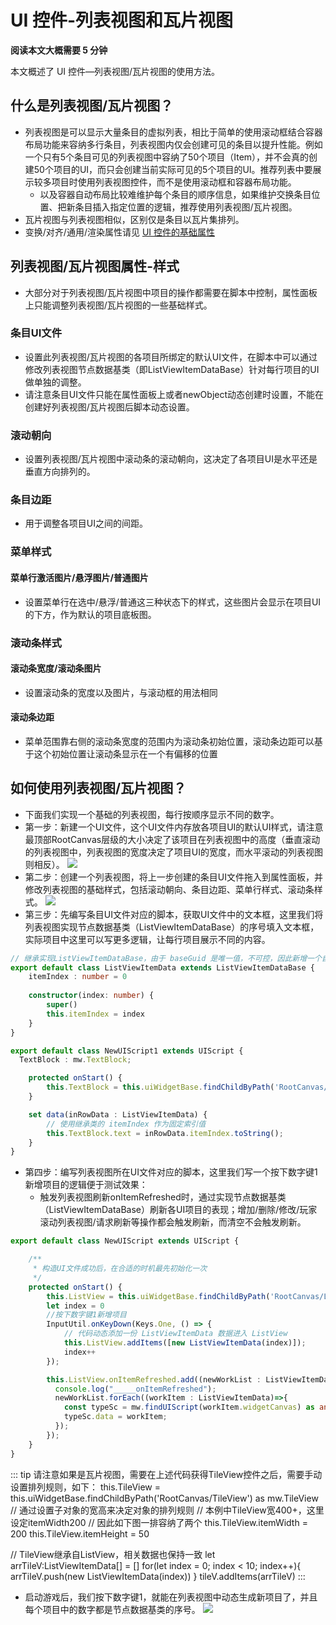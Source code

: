 # UI 控件-列表视图和瓦片视图

**阅读本文大概需要 5 分钟**

本文概述了 UI 控件—列表视图/瓦片视图的使用方法。

## 什么是列表视图/瓦片视图？
- 列表视图是可以显示大量条目的虚拟列表，相比于简单的使用滚动框结合容器布局功能来容纳多行条目，列表视图内仅会创建可见的条目以提升性能。例如一个只有5个条目可见的列表视图中容纳了50个项目（Item），并不会真的创建50个项目的UI，而只会创建当前实际可见的5个项目的UI。推荐列表中要展示较多项目时使用列表视图控件，而不是使用滚动框和容器布局功能。
  - 以及容器自动布局比较难维护每个条目的顺序信息，如果维护交换条目位置、把新条目插入指定位置的逻辑，推荐使用列表视图/瓦片视图。
- 瓦片视图与列表视图相似，区别仅是条目以瓦片集排列。
- 变换/对齐/通用/渲染属性请见 [UI 控件的基础属性](https://docs.ark.online/UI/UIWidget-BaseProperties.html)

## 列表视图/瓦片视图属性-样式
- 大部分对于列表视图/瓦片视图中项目的操作都需要在脚本中控制，属性面板上只能调整列表视图/瓦片视图的一些基础样式。

### 条目UI文件
- 设置此列表视图/瓦片视图的各项目所绑定的默认UI文件，在脚本中可以通过修改列表视图节点数据基类（即ListViewItemDataBase）针对每行项目的UI做单独的调整。
- 请注意条目UI文件只能在属性面板上或者newObject动态创建时设置，不能在创建好列表视图/瓦片视图后脚本动态设置。

### 滚动朝向
- 设置列表视图/瓦片视图中滚动条的滚动朝向，这决定了各项目UI是水平还是垂直方向排列的。
### 条目边距
- 用于调整各项目UI之间的间距。
### 菜单样式
#### 菜单行激活图片/悬浮图片/普通图片
- 设置菜单行在选中/悬浮/普通这三种状态下的样式，这些图片会显示在项目UI的下方，作为默认的项目底板图。
### 滚动条样式
#### 滚动条宽度/滚动条图片
- 设置滚动条的宽度以及图片，与滚动框的用法相同
#### 滚动条边距
- 菜单范围靠右侧的滚动条宽度的范围内为滚动条初始位置，滚动条边距可以基于这个初始位置让滚动条显示在一个有偏移的位置



## 如何使用列表视图/瓦片视图？

- 下面我们实现一个基础的列表视图，每行按顺序显示不同的数字。
- 第一步：新建一个UI文件，这个UI文件内存放各项目UI的默认UI样式，请注意最顶部RootCanvas层级的大小决定了该项目在列表视图中的高度（垂直滚动的列表视图中，列表视图的宽度决定了项目UI的宽度，而水平滚动的列表视图则相反）。
![](https://cdn.233xyx.com/online/t506mfXE9wHx1718169533166.png)
- 第二步：创建一个列表视图，将上一步创建的条目UI文件拖入到属性面板，并修改列表视图的基础样式，包括滚动朝向、条目边距、菜单行样式、滚动条样式。
![](https://cdn.233xyx.com/online/4rpEYGeYZDg31718169532608.png)
- 第三步：先编写条目UI文件对应的脚本，获取UI文件中的文本框，这里我们将列表视图实现节点数据基类（ListViewItemDataBase）的序号填入文本框，实际项目中这里可以写更多逻辑，让每行项目展示不同的内容。

```ts
// 继承实现ListViewItemDataBase，由于 baseGuid 是唯一值，不可控，因此新增一个自定义数据即可，本例中该值为 itemIndex
export default class ListViewItemData extends ListViewItemDataBase {
    itemIndex : number = 0
    
    constructor(index: number) {
        super()
        this.itemIndex = index
    }
}
```
```ts
export default class NewUIScript1 extends UIScript {
  TextBlock : mw.TextBlock;

    protected onStart() {
        this.TextBlock = this.uiWidgetBase.findChildByPath('RootCanvas/TextBlock') as TextBlock;
    }

    set data(inRowData : ListViewItemData) {
        // 使用继承类的 itemIndex 作为固定索引值
        this.TextBlock.text = inRowData.itemIndex.toString();
    }
}
```
- 第四步：编写列表视图所在UI文件对应的脚本，这里我们写一个按下数字键1新增项目的逻辑便于测试效果：
  - 触发列表视图刷新onItemRefreshed时，通过实现节点数据基类（ListViewItemDataBase）刷新各UI项目的表现；增加/删除/修改/玩家滚动列表视图/请求刷新等操作都会触发刷新，而清空不会触发刷新。
 
```ts
export default class NewUIScript extends UIScript {

    /** 
     * 构造UI文件成功后，在合适的时机最先初始化一次 
     */
    protected onStart() {
        this.ListView = this.uiWidgetBase.findChildByPath('RootCanvas/ListView') as mw.ListView;
        let index = 0
        //按下数字键1新增项目
        InputUtil.onKeyDown(Keys.One, () => {
            // 代码动态添加一份 ListViewItemData 数据进入 ListView
            this.ListView.addItems([new ListViewItemData(index)]);
            index++
        });

        this.ListView.onItemRefreshed.add((newWorkList : ListViewItemData[])=>{
          console.log("_____onItemRefreshed");
          newWorkList.forEach((workItem : ListViewItemData)=>{
            const typeSc = mw.findUIScript(workItem.widgetCanvas) as any;
            typeSc.data = workItem;
          });
        });
    }
}
```
::: tip
请注意如果是瓦片视图，需要在上述代码获得TileView控件之后，需要手动设置排列规则，如下：
this.TileView = this.uiWidgetBase.findChildByPath('RootCanvas/TileView') as mw.TileView
// 通过设置子对象的宽高来决定对象的排列规则
// 本例中TileView宽400+，这里设定itemWidth200
// 因此如下图一排容纳了两个
this.TileView.itemWidth = 200
this.TileView.itemHeight = 50

// TileView继承自ListView，相关数据也保持一致
let arrTileV:ListViewItemData[] = []
for(let index = 0; index < 10; index++){
    arrTileV.push(new ListViewItemData(index))
}
tileV.addItems(arrTileV)
:::

- 启动游戏后，我们按下数字键1，就能在列表视图中动态生成新项目了，并且每个项目中的数字都是节点数据基类的序号。
![](https://cdn.233xyx.com/online/69BYcSYeLEIR1718169531421.gif)
